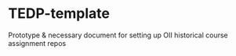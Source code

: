 # TEDP-template
Prototype &amp; necessary document for setting up OII historical course assignment repos
